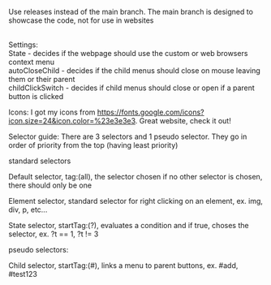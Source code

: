 <p>Use releases instead of the main branch. The main branch is designed to showcase the code, not for use in websites</p>
<br>
Settings:
<br>
State - decides if the webpage should use the custom or web browsers context menu<br>
autoCloseChild - decides if the child menus should close on mouse leaving them or their parent<br>
childClickSwitch - decides if child menus should close or open if a parent button is clicked<br>

Icons:
I got my icons from https://fonts.google.com/icons?icon.size=24&icon.color=%23e3e3e3. Great website, check it out!

Selector guide:
There are 3 selectors and 1 pseudo selector. They go in order of priority from the top (having least priority)

standard selectors

Default selector, tag:(all), the selector chosen if no other selector is chosen, there should only be one

Element selector, standard selector for right clicking on an element, ex. img, div, p, etc...

State selector, startTag:(?), evaluates a condition and if true, choses the selector, ex. ?t == 1, ?t != 3


pseudo selectors:

Child selector, startTag:(#), links a menu to parent buttons, ex. #add, #test123
